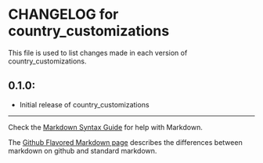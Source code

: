 # CHANGELOG for country_customizations

This file is used to list changes made in each version of country_customizations.

## 0.1.0:

* Initial release of country_customizations

- - -
Check the [Markdown Syntax Guide](http://daringfireball.net/projects/markdown/syntax) for help with Markdown.

The [Github Flavored Markdown page](http://github.github.com/github-flavored-markdown/) describes the differences between markdown on github and standard markdown.
